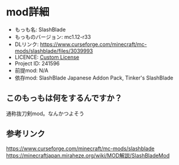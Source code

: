 # mod詳細

- もっも名: SlashBlade
- もっものバージョン: mc1.12-r33
- DLリンク: https://www.curseforge.com/minecraft/mc-mods/slashblade/files/3039993
- LICENCE: [Custom License](https://www.curseforge.com/minecraft/mc-mods/slashblade/files/3039993)
- Project ID: 241596
- 前提mod: N/A
- 依存mod: SlashBlade Japanese Addon Pack, Tinker's SlashBlade

## このもっもは何をするんですか？
通称抜刀剣mod。なんかつよそう

## 参考リンク
https://www.curseforge.com/minecraft/mc-mods/slashblade<br>
https://minecraftjapan.miraheze.org/wiki/MOD解説/SlashBladeMod
